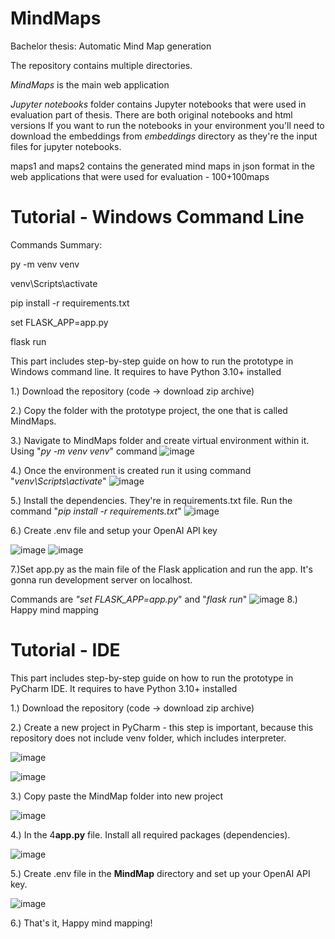 # MindMaps
Bachelor thesis: Automatic Mind Map generation

The repository contains multiple directories.

*MindMaps* is the main web application

*Jupyter notebooks* folder contains Jupyter notebooks that were used in evaluation part of thesis. There are both original notebooks and html versions
If you want to run the notebooks in your environment you'll need to download the embeddings from *embeddings* directory as they're the input files for jupyter notebooks.

maps1 and maps2 contains the generated mind maps in json format in the web applications that were used for evaluation - 100+100maps


# Tutorial - Windows Command Line
Commands Summary:

py -m venv venv

venv\Scripts\activate

pip install -r requirements.txt

set FLASK_APP=app.py

flask run

This part includes step-by-step guide on how to run the prototype in Windows command line. It requires to have Python 3.10+ installed

1.) Download the repository (code -> download zip archive)

2.) Copy the folder with the prototype project, the one that is called MindMaps.

3.) Navigate to MindMaps folder and create virtual environment within it. Using "*py -m venv venv*" command
![image](https://github.com/user-attachments/assets/3ecda94a-7d78-432a-bd6c-72a2fbd8eb35)


4.) Once the environment is created run it using command "*venv\Scripts\activate*"
![image](https://github.com/user-attachments/assets/d74eb178-f9f6-4ca0-99ea-d5e59d0c7089)

5.) Install the dependencies. They're in requirements.txt file. Run the command "*pip install -r requirements.txt*"
![image](https://github.com/user-attachments/assets/fc661653-5561-46d1-8c13-0c4b6ead35d0)

6.) Create .env file and setup your OpenAI API key

![image](https://github.com/user-attachments/assets/819355e9-671a-465c-a066-f97ea20dc115)
![image](https://github.com/user-attachments/assets/65261d46-fb1a-4453-8a28-7e23231a5b39)

7.)Set app.py as the main file of the Flask application and run the app. It's gonna run development server on localhost.

Commands are *"set FLASK_APP=app.py*" and "*flask run*"
![image](https://github.com/user-attachments/assets/24cf2488-a9ac-452f-ae3c-ff3d15ecb5b7)
8.) Happy mind mapping


# Tutorial - IDE
This part includes step-by-step guide on how to run the prototype in PyCharm IDE. It requires to have Python 3.10+ installed

1.) Download the repository (code -> download zip archive)

2.) Create a new project in PyCharm - this step is important, because this repository does not include venv folder, which includes interpreter.

![image](https://github.com/user-attachments/assets/e0ff4818-64e5-4abf-b4d5-cdfae5dd3ca8)

![image](https://github.com/user-attachments/assets/c244838d-bf58-483a-9781-8d323f9a5e10)



3.) Copy paste the MindMap folder into new project

![image](https://github.com/user-attachments/assets/d145d15d-eddd-4668-a164-cac1c8353500)


4.) In the 4**app.py** file. Install all required packages (dependencies).

![image](https://github.com/user-attachments/assets/a443aac7-a0d0-44bf-89ff-d3a571733750)


5.) Create .env file in the **MindMap** directory and set up your OpenAI API key.

![image](https://github.com/user-attachments/assets/fae529c1-85e3-4299-8099-86cc73e02247)



6.) That's it, Happy mind mapping!

